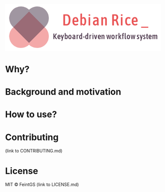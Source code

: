 ![Project logo](rice_logo.png)

# Why?

# Background and motivation

# How to use?

# Contributing
(link to CONTRIBUTING.md)

# License
MIT © FeintGS (link to LICENSE.md)
